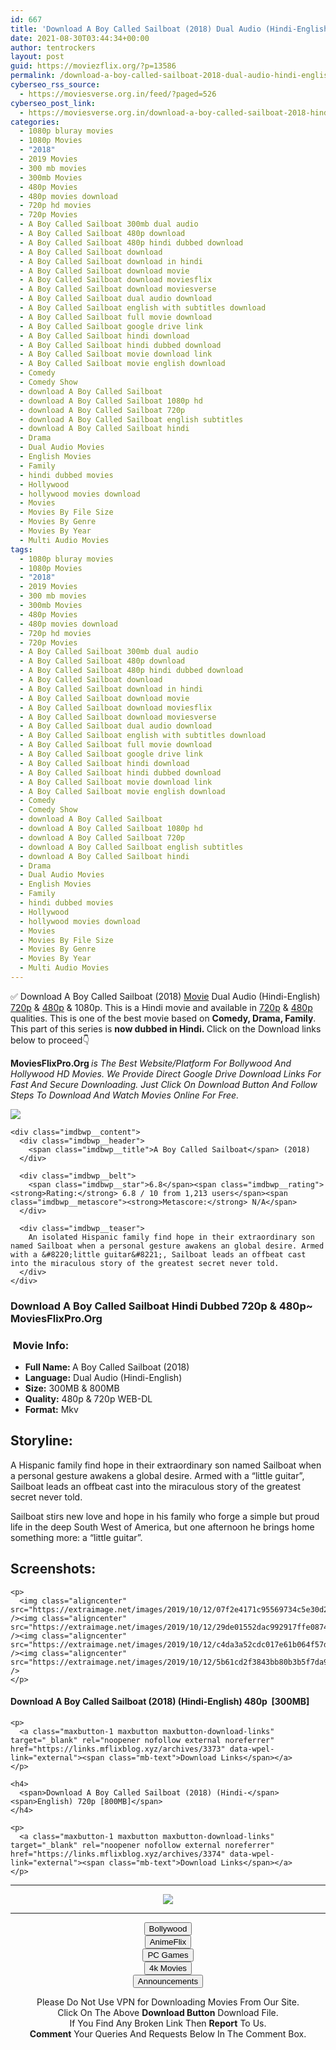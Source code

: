 ```yaml
---
id: 667
title: 'Download A Boy Called Sailboat (2018) Dual Audio (Hindi-English) 480p [300MB] || 720p [800MB]'
date: 2021-08-30T03:44:34+00:00
author: tentrockers
layout: post
guid: https://moviezflix.org/?p=13586
permalink: /download-a-boy-called-sailboat-2018-dual-audio-hindi-english-480p-300mb-720p-800mb/
cyberseo_rss_source:
  - https://moviesverse.org.in/feed/?paged=526
cyberseo_post_link:
  - https://moviesverse.org.in/download-a-boy-called-sailboat-2018-hindi-480p-720p/
categories:
  - 1080p bluray movies
  - 1080p Movies
  - "2018"
  - 2019 Movies
  - 300 mb movies
  - 300mb Movies
  - 480p Movies
  - 480p movies download
  - 720p hd movies
  - 720p Movies
  - A Boy Called Sailboat 300mb dual audio
  - A Boy Called Sailboat 480p download
  - A Boy Called Sailboat 480p hindi dubbed download
  - A Boy Called Sailboat download
  - A Boy Called Sailboat download in hindi
  - A Boy Called Sailboat download movie
  - A Boy Called Sailboat download moviesflix
  - A Boy Called Sailboat download moviesverse
  - A Boy Called Sailboat dual audio download
  - A Boy Called Sailboat english with subtitles download
  - A Boy Called Sailboat full movie download
  - A Boy Called Sailboat google drive link
  - A Boy Called Sailboat hindi download
  - A Boy Called Sailboat hindi dubbed download
  - A Boy Called Sailboat movie download link
  - A Boy Called Sailboat movie english download
  - Comedy
  - Comedy Show
  - download A Boy Called Sailboat
  - download A Boy Called Sailboat 1080p hd
  - download A Boy Called Sailboat 720p
  - download A Boy Called Sailboat english subtitles
  - download A Boy Called Sailboat hindi
  - Drama
  - Dual Audio Movies
  - English Movies
  - Family
  - hindi dubbed movies
  - Hollywood
  - hollywood movies download
  - Movies
  - Movies By File Size
  - Movies By Genre
  - Movies By Year
  - Multi Audio Movies
tags:
  - 1080p bluray movies
  - 1080p Movies
  - "2018"
  - 2019 Movies
  - 300 mb movies
  - 300mb Movies
  - 480p Movies
  - 480p movies download
  - 720p hd movies
  - 720p Movies
  - A Boy Called Sailboat 300mb dual audio
  - A Boy Called Sailboat 480p download
  - A Boy Called Sailboat 480p hindi dubbed download
  - A Boy Called Sailboat download
  - A Boy Called Sailboat download in hindi
  - A Boy Called Sailboat download movie
  - A Boy Called Sailboat download moviesflix
  - A Boy Called Sailboat download moviesverse
  - A Boy Called Sailboat dual audio download
  - A Boy Called Sailboat english with subtitles download
  - A Boy Called Sailboat full movie download
  - A Boy Called Sailboat google drive link
  - A Boy Called Sailboat hindi download
  - A Boy Called Sailboat hindi dubbed download
  - A Boy Called Sailboat movie download link
  - A Boy Called Sailboat movie english download
  - Comedy
  - Comedy Show
  - download A Boy Called Sailboat
  - download A Boy Called Sailboat 1080p hd
  - download A Boy Called Sailboat 720p
  - download A Boy Called Sailboat english subtitles
  - download A Boy Called Sailboat hindi
  - Drama
  - Dual Audio Movies
  - English Movies
  - Family
  - hindi dubbed movies
  - Hollywood
  - hollywood movies download
  - Movies
  - Movies By File Size
  - Movies By Genre
  - Movies By Year
  - Multi Audio Movies
---
```

<div class="thecontent clearfix">
  <p>
    ✅ Download A Boy Called Sailboat (2018) <a href="https://moviesverse.org.in/category/movies/" data-wpel-link="internal">Movie</a> Dual Audio (Hindi-English) <a href="https://moviesverse.org.in/720p-movies/" data-wpel-link="internal">720p</a>&nbsp;&&nbsp;<a href="https://moviesverse.org.in/480p-movies/" data-wpel-link="internal">480p</a> & 1080p. This is a Hindi movie and available in <a href="https://moviesverse.org.in/720p-movies/" data-wpel-link="internal">720p</a>&nbsp;&&nbsp;<a href="https://moviesverse.org.in/480p-movies/" data-wpel-link="internal">480p</a> qualities. This is one of the best movie based on <strong>Comedy, Drama, Family</strong>. This part of this series is <strong>now dubbed in <span>Hindi.&nbsp;</span></strong><span>Click on the Download links below to proceed👇</span>
  </p>
  
  <p>
    <strong><span>MoviesFlixPro.Org&nbsp;</span></strong><em>is The Best Website/Platform For Bollywood And Hollywood HD Movies. We Provide Direct Google Drive Download Links For Fast And Secure Downloading. Just Click On Download Button And Follow Steps To&nbsp;Download And Watch Movies Online For Free.</em>
  </p>
  
  <div class="imdbwp imdbwp--movie dark">
    <div class="imdbwp__thumb">
      <a class="imdbwp__link" target="_blank" title="A Boy Called Sailboat" href="https://www.imdb.com/title/tt2201211/" rel="nofollow external noopener noreferrer" data-wpel-link="external"><img class="imdbwp__img" src="https://m.media-amazon.com/images/M/MV5BNGM2NzJlNTMtYjlmMy00ZGM4LTg5ZWMtZWVlM2UyZWJhNDYxXkEyXkFqcGdeQXVyNDA1NDA2NTk@._V1_SX300.jpg" /></a>
    </div>
    
    <div class="imdbwp__content">
      <div class="imdbwp__header">
        <span class="imdbwp__title">A Boy Called Sailboat</span> (2018)
      </div>
      
      <div class="imdbwp__belt">
        <span class="imdbwp__star">6.8</span><span class="imdbwp__rating"><strong>Rating:</strong> 6.8 / 10 from 1,213 users</span><span class="imdbwp__metascore"><strong>Metascore:</strong> N/A</span>
      </div>
      
      <div class="imdbwp__teaser">
        An isolated Hispanic family find hope in their extraordinary son named Sailboat when a personal gesture awakens an global desire. Armed with a &#8220;little guitar&#8221;, Sailboat leads an offbeat cast into the miraculous story of the greatest secret never told.
      </div>
    </div>
  </div>
  
  <h3>
    <span>Download A Boy Called Sailboat Hindi Dubbed 720p & 480p~ MoviesFlixPro.Org</span>
  </h3>
  
  <h3>
    <span>&nbsp;Movie Info:&nbsp;</span>
  </h3>
  
  <ul>
    <li>
      <strong>Full Name: </strong>A Boy Called Sailboat (2018)
    </li>
    <li>
      <strong>Language:</strong> Dual Audio (Hindi-English)
    </li>
    <li>
      <strong>Size:</strong> 300MB & 800MB
    </li>
    <li>
      <strong>Quality:</strong> 480p & 720p WEB-DL
    </li>
    <li>
      <strong>Format:</strong>&nbsp;Mkv
    </li>
  </ul>
  
  <h2>
    <span>Storyline:</span>
  </h2>
  
  <p>
    A Hispanic family find hope in their extraordinary son named Sailboat when a personal gesture awakens a global desire. Armed with a “little guitar”, Sailboat leads an offbeat cast into the miraculous story of the greatest secret never told.
  </p>
  
  <div>
    Sailboat stirs new love and hope in his family who forge a simple but proud life in the deep South West of America, but one afternoon he brings home something more: a “little guitar”.
  </div>
  
  <div class="summary_text">
    <h2>
      <span>Screenshots:</span>
    </h2>
    
    <p>
      <img class="aligncenter" src="https://extraimage.net/images/2019/10/12/07f2e4171c95569734c5e30d2471b2ff.png" /><img class="aligncenter" src="https://extraimage.net/images/2019/10/12/29de01552dac992917ffe0874fb89941.png" /><img class="aligncenter" src="https://extraimage.net/images/2019/10/12/c4da3a52cdc017e61b064f57d58955ef.png" /><img class="aligncenter" src="https://extraimage.net/images/2019/10/12/5b61cd2f3843bb80b3b5f7da94a2ca2b.png" />
    </p>
  </div>
  
  <div class="inline canwrap">
    <h4>
      <span>Download A Boy Called Sailboat (2018) (Hindi-English) </span><span>480p&nbsp; [300MB]</span>
    </h4>
    
    <p>
      <a class="maxbutton-1 maxbutton maxbutton-download-links" target="_blank" rel="noopener nofollow external noreferrer" href="https://links.mflixblog.xyz/archives/3373" data-wpel-link="external"><span class="mb-text">Download Links</span></a>
    </p>
    
    <h4>
      <span>Download A Boy Called Sailboat (2018) (Hindi-</span><span>English) 720p [800MB]</span>
    </h4>
    
    <p>
      <a class="maxbutton-1 maxbutton maxbutton-download-links" target="_blank" rel="noopener nofollow external noreferrer" href="https://links.mflixblog.xyz/archives/3374" data-wpel-link="external"><span class="mb-text">Download Links</span></a>
    </p>
  </div>
</div>

<center>
  </p> 
  
  <hr />
  
  <p>
    <a href="http://gdrivepro.xyz/join.php" data-wpel-link="external" target="_blank" rel="nofollow external noopener noreferrer"><img src="https://i.imgur.com/FhMdWdW.png" /></a>
  </p>
  
  <hr />
  
  <p>
    <a href="https://dogemovies.xyz" target="_blank" data-wpel-link="external" rel="nofollow external noopener noreferrer"><button class="button button5">Bollywood</button></a><br /> <a href="https://animeflix.in" target="_blank" data-wpel-link="external" rel="nofollow external noopener noreferrer"><button class="button button5">AnimeFlix</button></a><br /> <a href="https://gamesflix.net/" target="_blank" data-wpel-link="external" rel="nofollow external noopener noreferrer"><button class="button button5">PC Games</button></a><br /> <a href="https://uhdmovies.in" target="_blank" data-wpel-link="external" rel="nofollow external noopener noreferrer"><button class="button button5">4k Movies</button></a><br /> <a href="https://moviesverse.org.in/announcements/" target="_blank" data-wpel-link="internal" rel="noopener"><button class="button button5">Announcements</button></a>
  </p>
  
  <div class="alert alert-danger">
    Please Do Not Use VPN for Downloading Movies From Our Site.
  </div>
  
  <div class="alert alert-success">
    Click On The Above <strong>Download Button</strong> Download File.
  </div>
  
  <div class="alert alert-warning">
    If You Find Any Broken Link Then <strong>Report</strong> To Us.
  </div>
  
  <div class="alert alert-info">
    <strong>Comment</strong> Your Queries And Requests Below In The Comment Box.
  </div>
  
  <p>
    </center>
  </p>